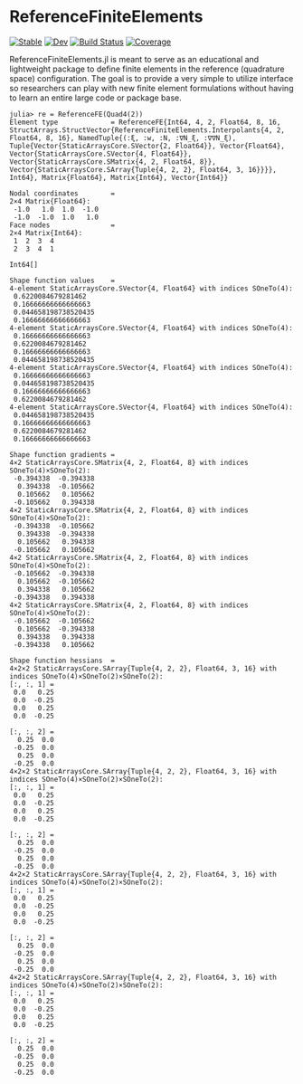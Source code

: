 # ReferenceFiniteElements 
[![Stable](https://img.shields.io/badge/docs-stable-blue.svg)](https://cthonios.github.io/ReferenceFiniteElements.jl/) 
[![Dev](https://img.shields.io/badge/docs-dev-blue.svg)](https://cthonios.github.io/ReferenceFiniteElements.jl/dev/) 
[![Build Status](https://github.com/Cthonios/ReferenceFiniteElements.jl/actions/workflows/CI.yml/badge.svg?branch=main)](https://github.com/Cthonios/ReferenceFiniteElements.jl/actions/workflows/CI.yml?query=branch%3Amain) 
[![Coverage](https://app.codecov.io/gh/Cthonios/ReferenceFiniteElements.jl/branch/main/graph/badge.svg)](https://codecov.io/gh/Cthonios/ReferenceFiniteElements.jl)

ReferenceFiniteElements.jl is meant to serve as an educational and lightweight package to define finite elements in the reference (quadrature space) configuration. The goal is to provide a very simple to utilize interface so researchers can play with new finite element formulations without having to learn an entire large code or package base. 

```
julia> re = ReferenceFE(Quad4(2))
Element type             = ReferenceFE{Int64, 4, 2, Float64, 8, 16, StructArrays.StructVector{ReferenceFiniteElements.Interpolants{4, 2, Float64, 8, 16}, NamedTuple{(:ξ, :w, :N, :∇N_ξ, :∇∇N_ξ), Tuple{Vector{StaticArraysCore.SVector{2, Float64}}, Vector{Float64}, Vector{StaticArraysCore.SVector{4, Float64}}, Vector{StaticArraysCore.SMatrix{4, 2, Float64, 8}}, Vector{StaticArraysCore.SArray{Tuple{4, 2, 2}, Float64, 3, 16}}}}, Int64}, Matrix{Float64}, Matrix{Int64}, Vector{Int64}}

Nodal coordinates        = 
2×4 Matrix{Float64}:
 -1.0   1.0  1.0  -1.0
 -1.0  -1.0  1.0   1.0
Face nodes               = 
2×4 Matrix{Int64}:
 1  2  3  4
 2  3  4  1

Int64[]

Shape function values    = 
4-element StaticArraysCore.SVector{4, Float64} with indices SOneTo(4):
 0.6220084679281462
 0.16666666666666663
 0.044658198738520435
 0.16666666666666663
4-element StaticArraysCore.SVector{4, Float64} with indices SOneTo(4):
 0.16666666666666663
 0.6220084679281462
 0.16666666666666663
 0.044658198738520435
4-element StaticArraysCore.SVector{4, Float64} with indices SOneTo(4):
 0.16666666666666663
 0.044658198738520435
 0.16666666666666663
 0.6220084679281462
4-element StaticArraysCore.SVector{4, Float64} with indices SOneTo(4):
 0.044658198738520435
 0.16666666666666663
 0.6220084679281462
 0.16666666666666663

Shape function gradients = 
4×2 StaticArraysCore.SMatrix{4, 2, Float64, 8} with indices SOneTo(4)×SOneTo(2):
 -0.394338  -0.394338
  0.394338  -0.105662
  0.105662   0.105662
 -0.105662   0.394338
4×2 StaticArraysCore.SMatrix{4, 2, Float64, 8} with indices SOneTo(4)×SOneTo(2):
 -0.394338  -0.105662
  0.394338  -0.394338
  0.105662   0.394338
 -0.105662   0.105662
4×2 StaticArraysCore.SMatrix{4, 2, Float64, 8} with indices SOneTo(4)×SOneTo(2):
 -0.105662  -0.394338
  0.105662  -0.105662
  0.394338   0.105662
 -0.394338   0.394338
4×2 StaticArraysCore.SMatrix{4, 2, Float64, 8} with indices SOneTo(4)×SOneTo(2):
 -0.105662  -0.105662
  0.105662  -0.394338
  0.394338   0.394338
 -0.394338   0.105662

Shape function hessians  = 
4×2×2 StaticArraysCore.SArray{Tuple{4, 2, 2}, Float64, 3, 16} with indices SOneTo(4)×SOneTo(2)×SOneTo(2):
[:, :, 1] =
 0.0   0.25
 0.0  -0.25
 0.0   0.25
 0.0  -0.25

[:, :, 2] =
  0.25  0.0
 -0.25  0.0
  0.25  0.0
 -0.25  0.0
4×2×2 StaticArraysCore.SArray{Tuple{4, 2, 2}, Float64, 3, 16} with indices SOneTo(4)×SOneTo(2)×SOneTo(2):
[:, :, 1] =
 0.0   0.25
 0.0  -0.25
 0.0   0.25
 0.0  -0.25

[:, :, 2] =
  0.25  0.0
 -0.25  0.0
  0.25  0.0
 -0.25  0.0
4×2×2 StaticArraysCore.SArray{Tuple{4, 2, 2}, Float64, 3, 16} with indices SOneTo(4)×SOneTo(2)×SOneTo(2):
[:, :, 1] =
 0.0   0.25
 0.0  -0.25
 0.0   0.25
 0.0  -0.25

[:, :, 2] =
  0.25  0.0
 -0.25  0.0
  0.25  0.0
 -0.25  0.0
4×2×2 StaticArraysCore.SArray{Tuple{4, 2, 2}, Float64, 3, 16} with indices SOneTo(4)×SOneTo(2)×SOneTo(2):
[:, :, 1] =
 0.0   0.25
 0.0  -0.25
 0.0   0.25
 0.0  -0.25

[:, :, 2] =
  0.25  0.0
 -0.25  0.0
  0.25  0.0
 -0.25  0.0
```
